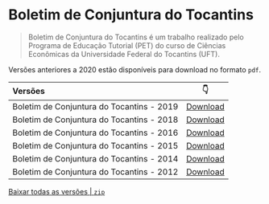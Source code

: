 # Boletim de Conjuntura do Tocantins

> Boletim de Conjuntura do Tocantins é um trabalho realizado pelo Programa de Educação Tutorial (PET) do curso de Ciências Econômicas da Universidade Federal do Tocantins (UFT).

Versões anteriores a 2020 estão disponíveis para download no formato `pdf`.

| Versões                                   | 👇                                            |
|:------------------------------------------|:---------------------------------------------:|
| Boletim de Conjuntura do Tocantins - 2019 | [Download](../../raw/master/boletim_2019.pdf) |
| Boletim de Conjuntura do Tocantins - 2018 | [Download](../../raw/master/boletim_2018.pdf) |
| Boletim de Conjuntura do Tocantins - 2016 | [Download](../../raw/master/boletim_2016.pdf) |
| Boletim de Conjuntura do Tocantins - 2015 | [Download](../../raw/master/boletim_2015.pdf) |
| Boletim de Conjuntura do Tocantins - 2014 | [Download](../../raw/master/boletim_2014.pdf) |
| Boletim de Conjuntura do Tocantins - 2012 | [Download](../../raw/master/boletim_2012.pdf) |


[Baixar todas as versões | `zip`](../../archive/master.zip)
